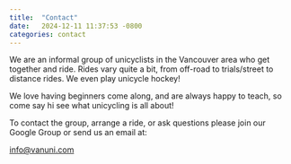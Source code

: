 ```yaml
---
title:  "Contact"
date:   2024-12-11 11:37:53 -0800
categories: contact
---
```


We are an informal group of unicyclists in the Vancouver area who get together and ride. Rides vary quite a bit, from off-road to trials/street to distance rides. We even play unicycle hockey!

We love having beginners come along, and are always happy to teach, so come say hi see what unicycling is all about!

To contact the group, arrange a ride, or ask questions please join our Google Group or send us an email at:

[info@vanuni.com](mailto:info@vanuni.com)